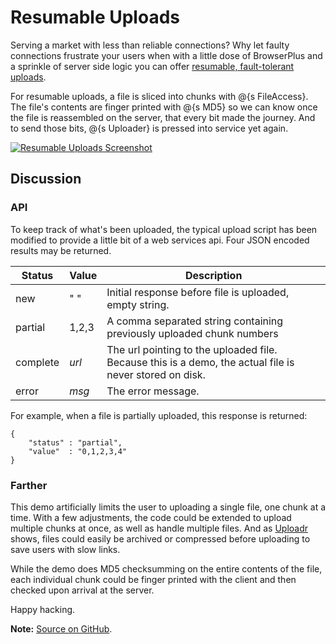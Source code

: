 # Resumable Uploads

Serving a market with less than reliable connections?  Why let faulty connections frustrate
your users when with a little dose of BrowserPlus and  a sprinkle of server side logic
you can offer [resumable, fault-tolerant uploads](/demo/robusto/).

For resumable uploads, a file is sliced into chunks with @{s FileAccess}.  The file's 
contents are finger printed with @{s MD5} so we can know once the file is reassembled
on the server, that every bit made the journey.  And to send those bits,  @{s Uploader}
is pressed into service yet again.

[![Resumable Uploads Screenshot](/i/d/robusto.jpg)](/demo/robusto/)

## Discussion

### API
To keep track of what's been uploaded, the typical upload script has been modified to provide
a little bit of a web services api.  Four JSON encoded results may be returned.

| Status      | Value  | Description
|-------------|--------|--------------------------------------------
| new         | " "    | Initial response before file is uploaded, empty string.
| partial     | 1,2,3  | A comma separated string containing previously uploaded chunk numbers
| complete    | *url*  | The url pointing to the uploaded file.  Because this is a demo, the actual file is never stored on disk.
| error       | *msg*  | The error message.

For example, when a file is partially uploaded, this response is returned:

~~~
{
    "status" : "partial",
    "value"  : "0,1,2,3,4"
}
~~~

### Farther

This demo artificially limits the user to uploading a single file, one chunk at a time.  With a 
few adjustments, the code could be extended to upload multiple chunks at once, as well as handle
multiple files.  And as [Uploadr](/demos/docs/Upload.html) shows, files could easily be archived
or compressed before uploading to save users with slow links.

While the demo does MD5 checksumming on the entire contents of the file, each individual chunk 
could be finger printed with the client and then checked upon arrival at the server.

Happy hacking.  

**Note:** [Source on GitHub](http://github.com/browserplus/borg/tree/master/www/demo/robusto).
